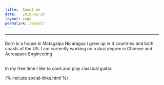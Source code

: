 ```yaml
---
title:  About me
date:   2019-02-10
layout: page 
permalink: /about/
---
```

---
<p style="font-size:20px">
<font color="#282828">

Born in a house in Matagalpa Nicaragua I grew up in 4 countries and both coasts of the US. I am currently working on a dual degree in Chinese and Aerospace Engineering. <br><br>

In my free time I like to cook and play classical guitar.
</font><br>
<div class="row">
	{% include social-links.html %}
</div>
